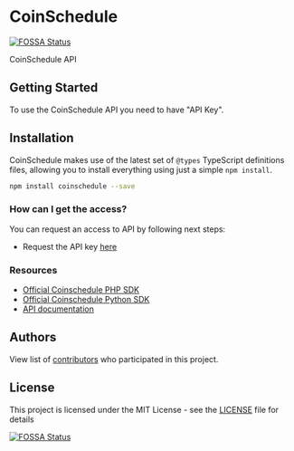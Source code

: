 # CoinSchedule
[![FOSSA Status](https://app.fossa.io/api/projects/git%2Bgithub.com%2Fdublicator%2Fcoinschedule.svg?type=shield)](https://app.fossa.io/projects/git%2Bgithub.com%2Fdublicator%2Fcoinschedule?ref=badge_shield)


CoinSchedule API

## Getting Started

To use the CoinSchedule API you need to have "API Key".

## Installation

CoinSchedule makes use of the latest set of `@types` TypeScript definitions files, allowing you to install everything using just a
simple `npm install`.

```bash
npm install coinschedule --save
```

### How can I get the access?

You can request an access to API by following next steps:

- Request the API key [here](https://goo.gl/forms/XTtXMZOMG5zYOYKB2)

### Resources

- [Official Coinschedule PHP SDK](https://github.com/0x15f/coinschedule-php)
- [Official Coinschedule Python SDK](https://github.com/0x15f/coinschedule-python)
- [API documentation](http://developers.coinschedule.com/docs/)

## Authors

View list of [contributors](https://github.com/dublicator/coinschedule/graphs/contributors) who participated in this project.

## License

This project is licensed under the MIT License - see the [LICENSE](LICENSE) file for details

[![FOSSA Status](https://app.fossa.io/api/projects/git%2Bgithub.com%2Fdublicator%2Fcoinschedule.svg?type=large)](https://app.fossa.io/projects/git%2Bgithub.com%2Fdublicator%2Fcoinschedule?ref=badge_large)